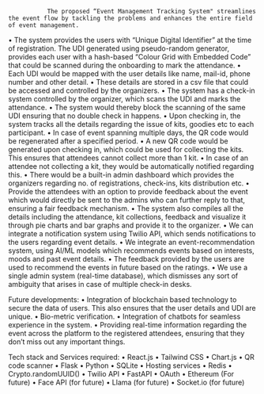                The proposed “Event Management Tracking System" streamlines the event flow by tackling the problems and enhances the entire field of event management.
•	The system provides the users with “Unique Digital Identifier” at the time of registration. The UDI generated using pseudo-random generator, provides each user with a hash-based “Colour Grid with Embedded Code” that could be scanned during the onboarding to mark the attendance. 
•	Each UDI would be mapped with the user details like name, mail-id, phone number and other detail.
•	These details are stored in a csv file that could be accessed and controlled by the organizers.
•	The system has a check-in system controlled by the organizer, which scans the UDI and marks the attendance.
•	The system would thereby block the scanning of the same UDI ensuring that no double check in happens.
•	Upon checking in, the system tracks all the details regarding the issue of kits, goodies etc to each participant. 
•	In case of event spanning multiple days, the QR code would be regenerated after a specified period.
•	A new QR code would be generated upon checking in, which could be used for collecting the kits. This ensures that attendees cannot collect more than 1 kit.
•	In case of an attendee not collecting a kit, they would be automatically notified regarding this.
•	There would be a built-in admin dashboard which provides the organizers regarding no. of registrations, check-ins, kits distribution etc.
•	Provide the attendees with an option to provide feedback about the event which would directly be sent to the admins who can further reply to that, ensuring a fair feedback mechanism.
•	The system also compiles all the details including the attendance, kit collections, feedback and visualize it through pie charts and bar graphs and provide it to the organizer.
•	We can integrate a notification system using Twilio API, which sends notifications to the users regarding event details.
•	We integrate an event-recommendation system, using AI/ML models which recommends events based on interests, moods and past event details.
•	The feedback provided by the users are used to recommend the events in future based on the ratings. 
•	We use a single admin system (real-time database), which dismisses any sort of ambiguity that arises in case of multiple check-in desks.

Future developments:
•	Integration of blockchain based technology to secure the data of users. This also ensures that the user details and UDI are unique.
•	Bio-metric verification.
•	Integration of chatbots for seamless experience in the system.
•	Providing real-time information regarding the event across the platform to the registered attendees, ensuring that they don’t miss out any important things. 

Tech stack and Services required:
•	React.js
•	Tailwind CSS
•	Chart.js
•	QR code scanner
•	Flask
•	Python
•	SQLite
•	Hosting services
•	Redis
•	Crypto.randomUUID()
•	Twilio API
•	FastAPI
•	OAuth
•	Ethereum (For future)
•	Face API (for future)
•	Llama (for future)
•	Socket.io (for future) 
